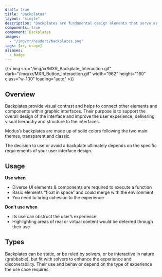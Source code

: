 ```yaml
---
draft: true
title: "Backplates"
layout: "single"
description: "Backplates are fundamental design elements that serve as a backdrop for other UI elements."
components: true
component: Backplates
images:
  - "/img/xr/headers/backplates.png"
tags: [xr, usage]
aliases:
  - badge
---
```


{{< img src="/img/xr/MXR_Backplate_Interaction.gif" dark="/img/xr/MXR_Button_Interaction.gif" width="962" height="160" class="w-100" loading="auto" >}}

## Overview

Backplates provide visual contrast and helps to connect other elements and components within graphic interfaces.  Their purpose is to support the overall design of the interface and improve the user experience, delivering visual hierarchy and structure to the interfaces.

Modus’s backplates are made up of solid colors following the two main themes, transparent and classic.

The decision to use or avoid a backplate ultimately depends on the specific requirements of your user interface design.

## Usage

**Use when**

- Diverse UI elements & components are required to execute a function
- Basic elements “float in space” and could merge with the environment
- You need to bring cohesion to the experience

**Don't use when**

- Its use can obstruct the user’s experience
- Highlighting areas of real or virtual content would be deterred through their use

## Types

Backplates can be static, or be ruled by solvers, or be interactive in nature (grabbable), but fit with solvers to enhance the experience and discoverability.  Their use and behavior depend on the type of experience the use case requires.
